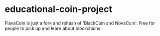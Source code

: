 # educational-coin-project
FlavaCoin is just a fork and rehash of 'BlackCoin and NovaCoin'. Free for people to pick up and learn about blockchains.
